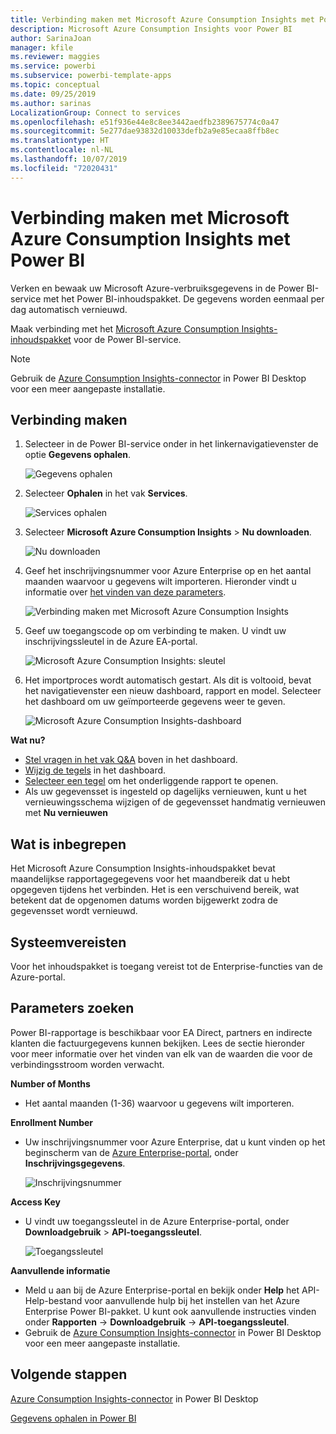```yaml
---
title: Verbinding maken met Microsoft Azure Consumption Insights met Power BI
description: Microsoft Azure Consumption Insights voor Power BI
author: SarinaJoan
manager: kfile
ms.reviewer: maggies
ms.service: powerbi
ms.subservice: powerbi-template-apps
ms.topic: conceptual
ms.date: 09/25/2019
ms.author: sarinas
LocalizationGroup: Connect to services
ms.openlocfilehash: e51f936e44e8c8ee3442aedfb2389675774c0a47
ms.sourcegitcommit: 5e277dae93832d10033defb2a9e85ecaa8ffb8ec
ms.translationtype: HT
ms.contentlocale: nl-NL
ms.lasthandoff: 10/07/2019
ms.locfileid: "72020431"
---
```

# <a name="connect-to-microsoft-azure-consumption-insights-with-power-bi"></a>Verbinding maken met Microsoft Azure Consumption Insights met Power BI
Verken en bewaak uw Microsoft Azure-verbruiksgegevens in de Power BI-service met het Power BI-inhoudspakket. De gegevens worden eenmaal per dag automatisch vernieuwd.

Maak verbinding met het [Microsoft Azure Consumption Insights-inhoudspakket](https://app.powerbi.com/getdata/services/azureconsumption) voor de Power BI-service.

> [!NOTE]
> Gebruik de [Azure Consumption Insights-connector](desktop-connect-azure-consumption-insights.md) in Power BI Desktop voor een meer aangepaste installatie.

## <a name="how-to-connect"></a>Verbinding maken
1. Selecteer in de Power BI-service onder in het linkernavigatievenster de optie **Gegevens ophalen**.
   
    ![Gegevens ophalen](media/service-connect-to-azure-consumption-insights/getdata.png)
2. Selecteer **Ophalen** in het vak **Services**.
   
   ![Services ophalen](media/service-connect-to-azure-consumption-insights/services.png)
3. Selecteer **Microsoft Azure Consumption Insights** \> **Nu downloaden**. 
   
   ![Nu downloaden](media/service-connect-to-azure-consumption-insights/mazureconsumption.png)
4. Geef het inschrijvingsnummer voor Azure Enterprise op en het aantal maanden waarvoor u gegevens wilt importeren. Hieronder vindt u informatie over [het vinden van deze parameters](#FindingParams).
   
    ![Verbinding maken met Microsoft Azure Consumption Insights](media/service-connect-to-azure-consumption-insights/azureconsumptionparams.png)
5. Geef uw toegangscode op om verbinding te maken. U vindt uw inschrijvingssleutel in de Azure EA-portal. 
   
    ![Microsoft Azure Consumption Insights: sleutel](media/service-connect-to-azure-consumption-insights/msazureconsumptioncreds.png)
6. Het importproces wordt automatisch gestart. Als dit is voltooid, bevat het navigatievenster een nieuw dashboard, rapport en model. Selecteer het dashboard om uw geïmporteerde gegevens weer te geven.
   
   ![Microsoft Azure Consumption Insights-dashboard](media/service-connect-to-azure-consumption-insights/msazureconsumptiondashboard.png)

**Wat nu?**

* [Stel vragen in het vak Q&A](consumer/end-user-q-and-a.md) boven in het dashboard.
* [Wijzig de tegels](service-dashboard-edit-tile.md) in het dashboard.
* [Selecteer een tegel](consumer/end-user-tiles.md) om het onderliggende rapport te openen.
* Als uw gegevensset is ingesteld op dagelijks vernieuwen, kunt u het vernieuwingsschema wijzigen of de gegevensset handmatig vernieuwen met **Nu vernieuwen**

## <a name="whats-included"></a>Wat is inbegrepen
Het Microsoft Azure Consumption Insights-inhoudspakket bevat maandelijkse rapportagegegevens voor het maandbereik dat u hebt opgegeven tijdens het verbinden. Het is een verschuivend bereik, wat betekent dat de opgenomen datums worden bijgewerkt zodra de gegevensset wordt vernieuwd.

## <a name="system-requirements"></a>Systeemvereisten
Voor het inhoudspakket is toegang vereist tot de Enterprise-functies van de Azure-portal. 

<a name="FindingParams"></a>

## <a name="finding-parameters"></a>Parameters zoeken
Power BI-rapportage is beschikbaar voor EA Direct, partners en indirecte klanten die factuurgegevens kunnen bekijken. Lees de sectie hieronder voor meer informatie over het vinden van elk van de waarden die voor de verbindingsstroom worden verwacht.

**Number of Months**

* Het aantal maanden (1-36) waarvoor u gegevens wilt importeren.

**Enrollment Number**

* Uw inschrijvingsnummer voor Azure Enterprise, dat u kunt vinden op het beginscherm van de [Azure Enterprise-portal](https://ea.azure.com/), onder **Inschrijvingsgegevens**.
  
    ![Inschrijvingsnummer](media/service-connect-to-azure-consumption-insights/params2.png)

**Access Key**

* U vindt uw toegangssleutel in de Azure Enterprise-portal, onder **Downloadgebruik** > **API-toegangssleutel**.
  
    ![Toegangssleutel](media/service-connect-to-azure-consumption-insights/creds2.png)

**Aanvullende informatie**

* Meld u aan bij de Azure Enterprise-portal en bekijk onder **Help** het API-Help-bestand voor aanvullende hulp bij het instellen van het Azure Enterprise Power BI-pakket. U kunt ook aanvullende instructies vinden onder **Rapporten** -> **Downloadgebruik** -> **API-toegangssleutel**.
* Gebruik de [Azure Consumption Insights-connector](desktop-connect-azure-consumption-insights.md) in Power BI Desktop voor een meer aangepaste installatie.

## <a name="next-steps"></a>Volgende stappen

[Azure Consumption Insights-connector](desktop-connect-azure-consumption-insights.md) in Power BI Desktop

[Gegevens ophalen in Power BI](service-get-data.md)

